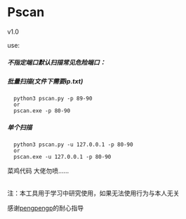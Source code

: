 # Pscan

v1.0

use:
##### *不指定端口默认扫描常见危险端口：*<br />
##### 批量扫描(文件下需要ip.txt)<br />
```
  python3 pscan.py -p 89-90
  or
  pscan.exe -p 80-90
 ```
 ##### 单个扫描<br />
```
  python3 pscan.py -u 127.0.0.1 -p 80-90
  or
  pscan.exe -u 127.0.0.1 -p 80-90
```

菜鸡代码 大佬勿喷......<br /><br />

注：本工具用于学习中研究使用，如果无法使用行为与本人无关

感谢[pengpengp](https://github.com/pengpengp)的耐心指导
